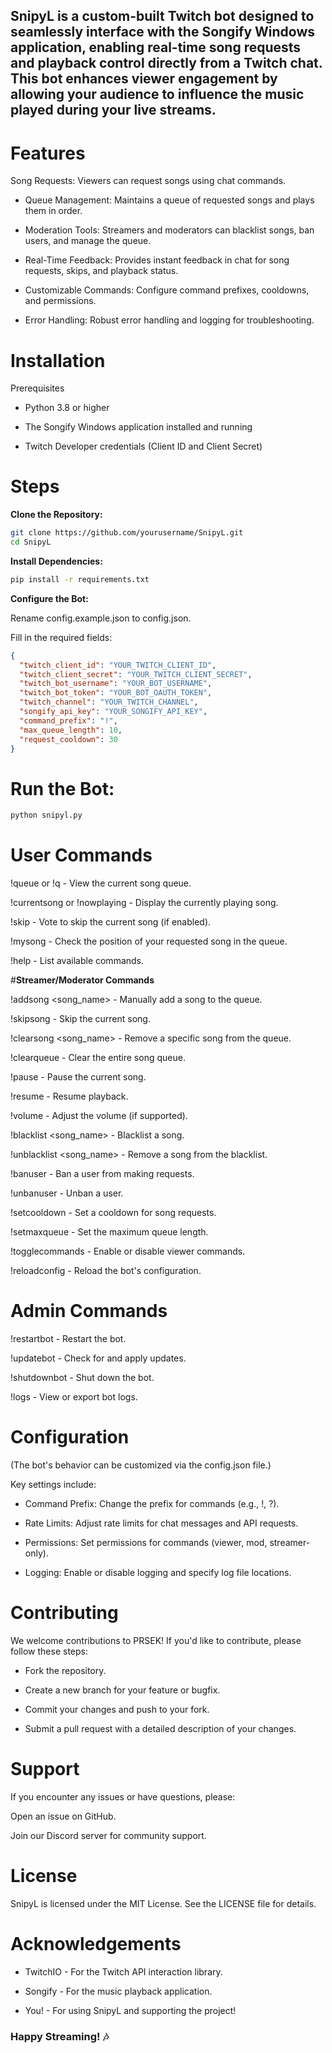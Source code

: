 ## **SnipyL is a custom-built Twitch bot designed to seamlessly interface with the Songify Windows application, enabling real-time song requests and playback control directly from a Twitch chat. This bot enhances viewer engagement by allowing your audience to influence the music played during your live streams.**

# **Features**
Song Requests: Viewers can request songs using chat commands.

- Queue Management: Maintains a queue of requested songs and plays them in order.

- Moderation Tools: Streamers and moderators can blacklist songs, ban users, and manage the queue.

- Real-Time Feedback: Provides instant feedback in chat for song requests, skips, and playback status.

- Customizable Commands: Configure command prefixes, cooldowns, and permissions.

- Error Handling: Robust error handling and logging for troubleshooting.

# **Installation**

Prerequisites

- Python 3.8 or higher

- The Songify Windows application installed and running

- Twitch Developer credentials (Client ID and Client Secret)

# **Steps**

**Clone the Repository:**

```bash
git clone https://github.com/yourusername/SnipyL.git
cd SnipyL
```

**Install Dependencies:**

```bash
pip install -r requirements.txt
```

**Configure the Bot:**

Rename config.example.json to config.json.

Fill in the required fields:

```json
{
  "twitch_client_id": "YOUR_TWITCH_CLIENT_ID",
  "twitch_client_secret": "YOUR_TWITCH_CLIENT_SECRET",
  "twitch_bot_username": "YOUR_BOT_USERNAME",
  "twitch_bot_token": "YOUR_BOT_OAUTH_TOKEN",
  "twitch_channel": "YOUR_TWITCH_CHANNEL",
  "songify_api_key": "YOUR_SONGIFY_API_KEY",
  "command_prefix": "!",
  "max_queue_length": 10,
  "request_cooldown": 30
}
```

# **Run the Bot:**

```bash
python snipyl.py
```
# **User Commands**

!queue or !q - View the current song queue.

!currentsong or !nowplaying - Display the currently playing song.

!skip - Vote to skip the current song (if enabled).

!mysong - Check the position of your requested song in the queue.

!help - List available commands.

#**Streamer/Moderator Commands**

!addsong <song_name> - Manually add a song to the queue.

!skipsong - Skip the current song.

!clearsong <song_name> - Remove a specific song from the queue.

!clearqueue - Clear the entire song queue.

!pause - Pause the current song.

!resume - Resume playback.

!volume <level> - Adjust the volume (if supported).

!blacklist <song_name> - Blacklist a song.

!unblacklist <song_name> - Remove a song from the blacklist.

!banuser <username> - Ban a user from making requests.

!unbanuser <username> - Unban a user.

!setcooldown <seconds> - Set a cooldown for song requests.

!setmaxqueue <number> - Set the maximum queue length.

!togglecommands - Enable or disable viewer commands.

!reloadconfig - Reload the bot's configuration.

# **Admin Commands**

!restartbot - Restart the bot.

!updatebot - Check for and apply updates.

!shutdownbot - Shut down the bot.

!logs - View or export bot logs.

# **Configuration**

(The bot's behavior can be customized via the config.json file.) 

Key settings include:

- Command Prefix: Change the prefix for commands (e.g., !, ?).

- Rate Limits: Adjust rate limits for chat messages and API requests.

- Permissions: Set permissions for commands (viewer, mod, streamer-only).

- Logging: Enable or disable logging and specify log file locations.

# **Contributing**

We welcome contributions to PRSEK! If you'd like to contribute, please follow these steps:

- Fork the repository.

- Create a new branch for your feature or bugfix.

- Commit your changes and push to your fork.

- Submit a pull request with a detailed description of your changes.

# **Support**
If you encounter any issues or have questions, please:

Open an issue on GitHub.

Join our Discord server for community support.

# License
SnipyL is licensed under the MIT License. See the LICENSE file for details.

# Acknowledgements

- TwitchIO - For the Twitch API interaction library.

- Songify - For the music playback application.

- You! - For using SnipyL and supporting the project!

### Happy Streaming! 🎶

